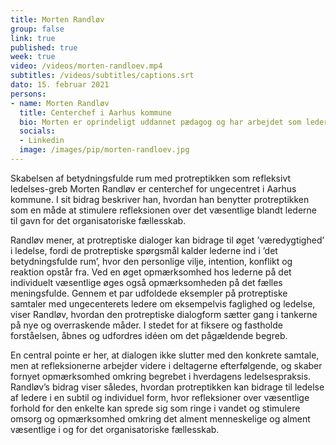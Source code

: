 ```yaml
---
title: Morten Randløv
group: false
link: true
published: true
week: true
video: /videos/morten-randloev.mp4
subtitles: /videos/subtitles/captions.srt
dato: 15. februar 2021
persons:
- name: Morten Randløv
  title: Centerchef i Aarhus kommune
  bio: Morten er oprindeligt uddannet pædagog og har arbejdet som leder de sidste 14 år. De sidste 6 år med ledelse af ledere. Morten er pt. i gang med at afslutte sin Master of Business Coaching ved Copenhagen Coaching Center.
  socials:
  - Linkedin
  image: /images/pip/morten-randloev.jpg
---
```


Skabelsen af betydningsfulde rum med protreptikken som refleksivt ledelses-greb Morten Randløv er centerchef for ungecentret i Aarhus kommune. I sit bidrag beskriver han, hvordan han benytter protreptikken som en måde at stimulere refleksionen over det væsentlige blandt lederne til gavn for det organisatoriske fællesskab.

Randløv mener, at protreptiske dialoger kan bidrage til øget ’væredygtighed’ i ledelse, fordi de protreptiske spørgsmål kalder lederne ind i ’det betydningsfulde rum’, hvor den personlige vilje, intention, konflikt og reaktion opstår fra. Ved en øget opmærksomhed hos lederne på det individuelt væsentlige øges også opmærksomheden på det fælles meningsfulde. Gennem et par udfoldede eksempler på protreptiske samtaler med ungecenterets ledere om eksempelvis faglighed og ledelse, viser Randløv, hvordan den protreptiske dialogform sætter gang i tankerne på nye og overraskende måder. I stedet for at fiksere og fastholde forståelsen, åbnes og udfordres idéen om det pågældende begreb.

En central pointe er her, at dialogen ikke slutter med den konkrete samtale, men at refleksionerne arbejder videre i deltagerne efterfølgende, og skaber fornyet opmærksomhed omkring begrebet i hverdagens ledelsespraksis. Randløv’s bidrag viser således, hvordan protreptikken kan bidrage til ledelse af ledere i en subtil og individuel form, hvor refleksioner over væsentlige forhold for den enkelte kan sprede sig som ringe i vandet og stimulere omsorg og opmærksomhed omkring det alment menneskelige og alment væsentlige i og for det organisatoriske fællesskab.